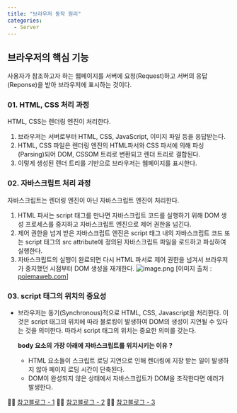 ```yaml
---
title: "브라우저 동작 원리"
categories:
  - Server
---
```


## 브라우저의 핵심 기능
사용자가 참조하고자 하는 웹페이지를 서버에 요청(Request)하고 서버의 응답(Reponse)을 받아 브라우저에 표시하는 것이다.

### 01. HTML, CSS 처리 과정
HTML, CSS는 렌더링 엔진이 처리한다.
1. 브라우저는 서버로부터 HTML, CSS, JavaScript, 이미지 파일 등을 응답받는다.
2. HTML, CSS 파일은 렌더링 엔진의 HTML파서와 CSS 파서에 의해 파싱(Parsing)되어 DOM, CSSOM 트리로 변환되고 렌더 트리로 결합된다.
3. 이렇게 생성된 렌더 트리를 기반으로 브라우저는 웹페이지를 표시한다.
    
### 02. 자바스크립트 처리 과정
자바스크립트는 렌더링 엔진이 아닌 자바스크립트 엔진이 처리한다.
1. HTML 파서는 script 태그를 만나면 자바스크립트 코드를 실행하기 위해 DOM 생성 프로세스를 중지하고 자바스크립트 엔진으로 제어 권한을 넘긴다.
2. 제어 권한을 넘겨 받은 자바스크립트 엔진은 script 태그 내의 자바스크립트 코드 또는 script 태그의 src attribute에 정의된 자바스크립트 파일을 로드하고 파싱하여 실행한다.
3. 자바스크립트의 실행이 완료되면 다시 HTML 파서로 제어 권한을 넘겨서 브라우저가 중지했던 시점부터 DOM 생성을 재개한다.
![image.png](https://images.velog.io/post-images/yhe228/4fab4950-38ab-11ea-9b26-bbc9ba3d870c/image.png)
[이미지 출처 : [poiemaweb.com](https://poiemaweb.com/js-browser)]

### 03. script 태그의 위치의 중요성
- 브라우저는 동기(Synchronous)적으로 HTML, CSS, Javascript을 처리한다. 이것은 script 태그의 위치에 따라 블로킹이 발생하여 DOM의 생성이 지연될 수 있다는 것을 의미한다. 따라서 script 태그의 위치는 중요한 의미를 갖는다.

  __body 요소의 가장 아래에 자바스크립트를 위치시키는 이유 ?__  
  - HTML 요소들이 스크립트 로딩 지연으로 인해 렌더링에 지장 받는 일이 발생하지 않아 페이지 로딩 시간이 단축된다.
  - DOM이 완성되지 않은 상태에서 자바스크립트가 DOM을 조작한다면 에러가 발생한다.








👨‍🏫 [참고블로그 - 1](https://poiemaweb.com/js-browser)
👨‍🏫 [참고블로그 - 2](https://d2.naver.com/helloworld/59361)
👨‍🏫 [참고블로그 - 3](https://medium.com/@pks2974/website%EB%8A%94-%EC%96%B4%EB%96%BB%EA%B2%8C-%EB%B3%B4%EC%97%AC%EC%A3%BC%EA%B2%8C-%EB%90%A0%EA%B9%8C-f1193c844480)
